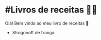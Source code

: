 # #Livros de receitas :man_cook:

Olá! Bem vindo ao meu livro de receitas :wave:

- Strogonoff de frango

  

